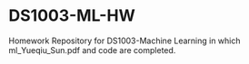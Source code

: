 # DS1003-ML-HW
Homework Repository for DS1003-Machine Learning in which ml_Yueqiu_Sun.pdf and code are completed.
